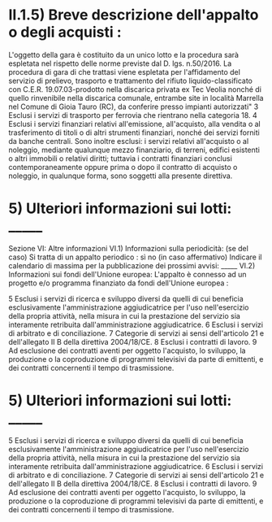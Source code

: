 # II.1.5) Breve descrizione dell'appalto o degli acquisti :
L'oggetto della gara è costituito da un unico lotto e la procedura sarà espletata nel rispetto delle norme previste dal D. lgs. n.50/2016. La procedura di gara di che trattasi viene espletata per l'affidamento del servizio di prelievo, trasporto e trattamento del rifiuto liquido-classificato con C.E.R. 19.07.03-prodotto nella discarica privata ex Tec Veolia nonché di quello rinvenibile nella discarica comunale, entrambe site in località Marrella nel Comune di Gioia Tauro (RC), da conferire presso impianti autorizzati"  3 Esclusi i servizi di trasporto per ferrovia che rientrano nella categoria 18. 4 Esclusi i servizi finanziari relativi all'emissione, all'acquisto, alla vendita o al trasferimento di titoli o di altri strumenti finanziari, nonché dei servizi forniti da banche centrali. Sono inoltre esclusi: i servizi relativi all'acquisto o al noleggio, mediante qualunque mezzo finanziario, di terreni, edifici esistenti o altri immobili o relativi diritti; tuttavia i contratti finanziari conclusi contemporaneamente oppure prima o dopo il contratto di acquisto o noleggio, in qualunque forma, sono soggetti alla presente direttiva.

# 5) Ulteriori informazioni sui lotti: _____
Sezione VI: Altre informazioni VI.1) Informazioni sulla periodicità: (se del caso) Si tratta di un appalto periodico : sì no (in caso affermativo) Indicare il calendario di massima per la pubblicazione dei prossimi avvisi: _____ VI.2) Informazioni sui fondi dell'Unione europea: L'appalto è connesso ad un progetto e/o programma finanziato da fondi dell'Unione europea : 

5 Esclusi i servizi di ricerca e sviluppo diversi da quelli di cui beneficia esclusivamente l'amministrazione aggiudicatrice per l'uso nell'esercizio della propria attività, nella misura in cui la prestazione del servizio sia interamente retribuita dall'amministrazione aggiudicatrice. 6 Esclusi i servizi di arbitrato e di conciliazione. 7 Categorie di servizi ai sensi dell'articolo 21 e dell'allegato II B della direttiva 2004/18/CE. 8 Esclusi i contratti di lavoro. 9 Ad esclusione dei contratti aventi per oggetto l'acquisto, lo sviluppo, la produzione o la coproduzione di programmi televisivi da parte di emittenti, e dei contratti concernenti il tempo di trasmissione.

# 5) Ulteriori informazioni sui lotti: _____
5 Esclusi i servizi di ricerca e sviluppo diversi da quelli di cui beneficia esclusivamente l'amministrazione aggiudicatrice per l'uso nell'esercizio della propria attività, nella misura in cui la prestazione del servizio sia interamente retribuita dall'amministrazione aggiudicatrice. 6 Esclusi i servizi di arbitrato e di conciliazione. 7 Categorie di servizi ai sensi dell'articolo 21 e dell'allegato II B della direttiva 2004/18/CE. 8 Esclusi i contratti di lavoro. 9 Ad esclusione dei contratti aventi per oggetto l'acquisto, lo sviluppo, la produzione o la coproduzione di programmi televisivi da parte di emittenti, e dei contratti concernenti il tempo di trasmissione.

